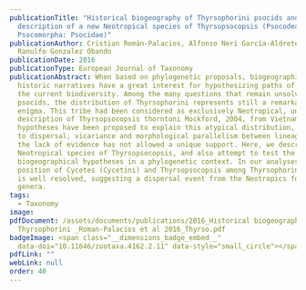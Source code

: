 ```yaml
---
publicationTitle: "Historical biogeography of Thyrsophorini psocids and
  description of a new Neotropical species of Thyrsopsocopsis (Psocodea:
  Psocomorpha: Psocidae)"
publicationAuthor: Cristian Román-Palacios, Alfonso Neri García-Aldrete, and
  Ranulfo Gonzalez Obando
publicationDate: 2016
publicationType: European Journal of Taxonomy
publicationAbstract: When based on phylogenetic proposals, biogeographic
  historic narratives have a great interest for hypothesizing paths of origin of
  the current biodiversity. Among the many questions that remain unsolved about
  psocids, the distribution of Thyrsophorini represents still a remarkable
  enigma. This tribe had been considered as exclusively Neotropical, until the
  description of Thyrsopsocopsis thorntoni Mockford, 2004, from Vietnam. Three
  hypotheses have been proposed to explain this atypical distribution, recurring
  to dispersal, vicariance and morphological parallelism between lineages, but
  the lack of evidence has not allowed a unique support. Here, we describe a new
  Neotropical species of Thyrsopsocopsis, and also attempt to test the three
  biogeographical hypotheses in a phylogenetic context. In our analyses, the
  position of Cycetes (Cycetini) and Thyrsopsocopsis among Thyrsophorini psocids
  is well resolved, suggesting a dispersal event from the Neotropics for both
  genera.
tags:
  - Taxonomy
image:
pdfDocument: /assets/documents/publications/2016_Historical biogeography of
  Thyrsophorini _Roman-Palacios et al 2016_Thyrso.pdf
badgeImage: <span class="__dimensions_badge_embed__"
  data-doi="10.11646/zootaxa.4162.2.11" data-style="small_circle"></span>
pdfLink: ""
webLink: null
order: 40
---
```

